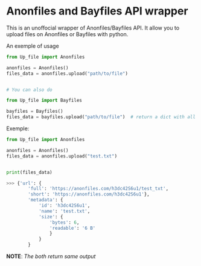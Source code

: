 # Anonfiles and Bayfiles API wrapper

This is an unoffocial wrapper of Anonfiles/Bayfiles API. It allow you to upload files on Anonfiles or Bayfiles with python.

An exemple of usage 
```py
from Up_file import Anonfiles

anonfiles = Anonfiles()
files_data = anonfiles.upload("path/to/file")  


# You can also do

from Up_file import Bayfiles

bayfiles = Bayfiles()
files_data = bayfiles.upload("path/to/file")  # return a dict with all data
```

Exemple:
```py
from Up_file import Anonfiles

anonfiles = Anonfiles()
files_data = anonfiles.upload("test.txt")  


print(files_data)

>>> {'url': {
        'full': 'https://anonfiles.com/h3dc42S6u1/test_txt', 
        'short': 'https://anonfiles.com/h3dc42S6u1'},
        'metadata': {
            'id': 'h3dc42S6u1',
            'name': 'test.txt', 
            'size': {
                'bytes': 6, 
                'readable': '6 B'
                }
            }
        }

```

**NOTE**: *The both return same output*

